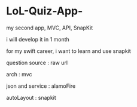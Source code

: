 # LoL-Quiz-App-
my second app, MVC, API, SnapKit

i will develop it in 1 month

for my swift career, i want to learn and use snapkit

question source : raw url 

arch : mvc

json and service : alamoFire

autoLayout : snapkit


